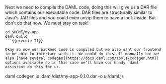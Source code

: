 Next we need to compile the DAML code, doing this will give us a DAR file which contains our executable code. DAR files are structurally similar to Java's JAR files and you could even unzip them to have a look inside. But don't do that now. We must stay on task!

```
cd $HOME/my-app
daml build
```{{execute T1}}

Okay so now our backend code is compiled but we also want our frontend to be able to interface with it. We could do this all manually but we also [have several codegen](https://docs.daml.com/tools/codegen.html) options available so in this case we'll have our handy `daml` assistant do this for us.

```
daml codegen js .daml/dist/my-app-0.1.0.dar -o ui/daml.js
```{{execute T1}}
